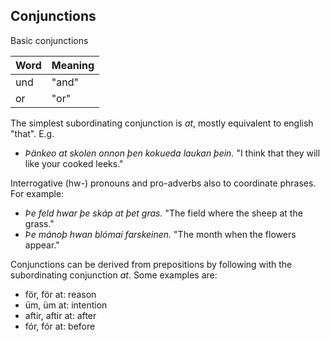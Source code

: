## Conjunctions

Basic conjunctions

| Word | Meaning |
| ---- | ------- |
| und  | "and"   |
| or   | "or"    |

The simplest subordinating conjunction is _at_, mostly equivalent to english
"that". E.g.

-   _Þänkeo at skolen onnon þen kokueda laukan þein._ "I think that they will
    like your cooked leeks."

Interrogative (hw-) pronouns and pro-adverbs also to coordinate phrases. For
example:

-   _Þe feld hwar þe skáp at þet gras._ "The field where the sheep at the
    grass."
-   _Þe mánoþ hwan blómai farskeinen._ "The month when the flowers appear."

Conjunctions can be derived from prepositions by following with the
subordinating conjunction _at_. Some examples are:

-   för, för at: reason
-   üm, üm at: intention
-   aftir, aftir at: after
-   fór, fór at: before

